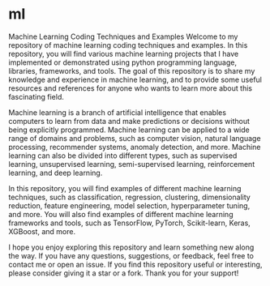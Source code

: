 # ml

Machine Learning Coding Techniques and Examples
Welcome to my repository of machine learning coding techniques and examples. In this repository, you will find various machine learning projects that I have implemented or demonstrated using python programming language, libraries, frameworks, and tools. The goal of this repository is to share my knowledge and experience in machine learning, and to provide some useful resources and references for anyone who wants to learn more about this fascinating field.

Machine learning is a branch of artificial intelligence that enables computers to learn from data and make predictions or decisions without being explicitly programmed. Machine learning can be applied to a wide range of domains and problems, such as computer vision, natural language processing, recommender systems, anomaly detection, and more. Machine learning can also be divided into different types, such as supervised learning, unsupervised learning, semi-supervised learning, reinforcement learning, and deep learning.

In this repository, you will find examples of different machine learning techniques, such as classification, regression, clustering, dimensionality reduction, feature engineering, model selection, hyperparameter tuning, and more. You will also find examples of different machine learning frameworks and tools, such as TensorFlow, PyTorch, Scikit-learn, Keras, XGBoost, and more.

I hope you enjoy exploring this repository and learn something new along the way. If you have any questions, suggestions, or feedback, feel free to contact me or open an issue. If you find this repository useful or interesting, please consider giving it a star or a fork. Thank you for your support!
